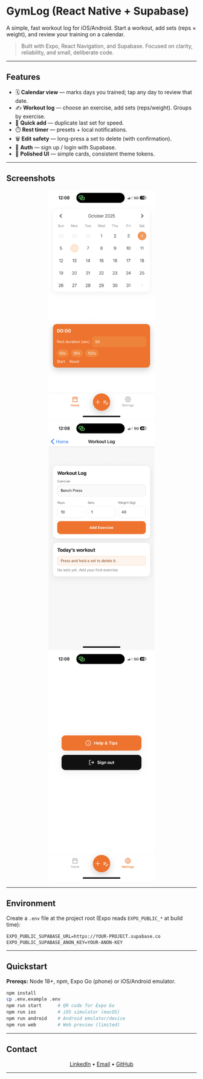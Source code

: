 # GymLog (React Native + Supabase)

A simple, fast workout log for iOS/Android. Start a workout, add sets (reps × weight), and review your training on a calendar.

> Built with Expo, React Navigation, and Supabase. Focused on clarity, reliability, and small, deliberate code.

---

## Features

- 🗓️ **Calendar view** — marks days you trained; tap any day to review that date.
- ✍️ **Workout log** — choose an exercise, add sets (reps/weight). Groups by exercise.
- 🔁 **Quick add** — duplicate last set for speed.
- ⏱️ **Rest timer** — presets + local notifications.
- 🗑️ **Edit safety** — long-press a set to delete (with confirmation).
- 🔐 **Auth** — sign up / login with Supabase.
- 📱 **Polished UI** — simple cards, consistent theme tokens.

---

## Screenshots

<p align="center">
  <img src="src/assets/Screenshot-home.PNG" alt="Home" width="280" />
  <img src="src/assets/Screenshot-loginput.PNG" alt="Workout Log" width="280" />
  <img src="src/assets/Screenshot-settings.PNG" alt="Settings & Help" width="280" />
</p>

---

## Environment

Create a `.env` file at the project root (Expo reads `EXPO_PUBLIC_*` at build time):

```env
EXPO_PUBLIC_SUPABASE_URL=https://YOUR-PROJECT.supabase.co
EXPO_PUBLIC_SUPABASE_ANON_KEY=YOUR-ANON-KEY
```

---

## Quickstart

**Prereqs:** Node 18+, npm, Expo Go (phone) or iOS/Android emulator.

```bash
npm install
cp .env.example .env
npm run start      # QR code for Expo Go
npm run ios        # iOS simulator (macOS)
npm run android    # Android emulator/device
npm run web        # Web preview (limited)
```

---

## Contact

<p align="center">
  <a href="https://www.linkedin.com/in/vitor-lopes-medeiros">LinkedIn</a> •
  <a href="mailto:vitorlopesmed@gmail.com">Email</a> •
  <a href="https://github.com/valm10">GitHub</a>
</p>

---

```

```

